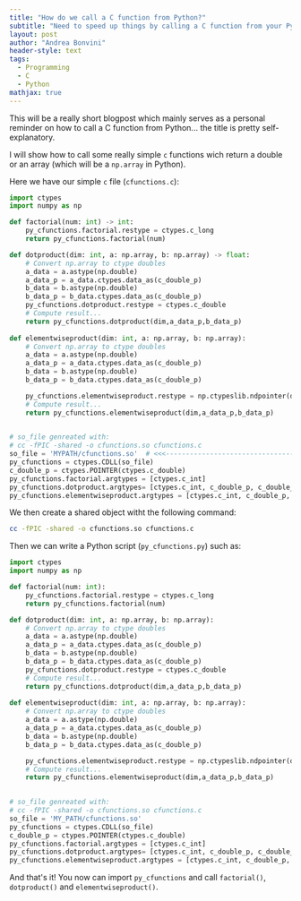 ```yaml
---
title: "How do we call a C function from Python?"
subtitle: "Need to speed up things by calling a C function from your Python script? Check this."
layout: post
author: "Andrea Bonvini"
header-style: text
tags:
  - Programming
  - C
  - Python
mathjax: true
---
```


This will be a really short blogpost which mainly serves as a personal reminder on how to call a C function from Python... the title is pretty self-explanatory.

I will show how to call some really simple `c` functions wich return a double or an array (which will be a `np.array` in Python).

Here we have our simple `c` file (`cfunctions.c`):

```python
import ctypes
import numpy as np

def factorial(num: int) -> int:
	py_cfunctions.factorial.restype = ctypes.c_long
	return py_cfunctions.factorial(num)

def dotproduct(dim: int, a: np.array, b: np.array) -> float:
	# Convert np.array to ctype doubles
	a_data = a.astype(np.double)
	a_data_p = a_data.ctypes.data_as(c_double_p)
	b_data = b.astype(np.double)
	b_data_p = b_data.ctypes.data_as(c_double_p)
	py_cfunctions.dotproduct.restype = ctypes.c_double
	# Compute result...
	return py_cfunctions.dotproduct(dim,a_data_p,b_data_p)
	
def elementwiseproduct(dim: int, a: np.array, b: np.array):
	# Convert np.array to ctype doubles
	a_data = a.astype(np.double)
	a_data_p = a_data.ctypes.data_as(c_double_p)
	b_data = b.astype(np.double)
	b_data_p = b_data.ctypes.data_as(c_double_p)

	py_cfunctions.elementwiseproduct.restype = np.ctypeslib.ndpointer(dtype=ctypes.c_double,shape=(dim,))
	# Compute result...
	return py_cfunctions.elementwiseproduct(dim,a_data_p,b_data_p)
	

# so_file genreated with:
# cc -fPIC -shared -o cfunctions.so cfunctions.c
so_file = 'MYPATH/cfunctions.so'  # <<<--------------------------------------------- CHANGE THIS LINE OBVIOUSLY!
py_cfunctions = ctypes.CDLL(so_file)
c_double_p = ctypes.POINTER(ctypes.c_double)
py_cfunctions.factorial.argtypes = [ctypes.c_int] 
py_cfunctions.dotproduct.argtypes= [ctypes.c_int, c_double_p, c_double_p]
py_cfunctions.elementwiseproduct.argtypes = [ctypes.c_int, c_double_p, c_double_p]
```

We then create a shared object witht the following command:

```bash
cc -fPIC -shared -o cfunctions.so cfunctions.c
```

Then we can write a Python script (`py_cfunctions.py`) such as:

```python
import ctypes
import numpy as np

def factorial(num: int):
	py_cfunctions.factorial.restype = ctypes.c_long
	return py_cfunctions.factorial(num)

def dotproduct(dim: int, a: np.array, b: np.array):
	# Convert np.array to ctype doubles
	a_data = a.astype(np.double)
	a_data_p = a_data.ctypes.data_as(c_double_p)
	b_data = b.astype(np.double)
	b_data_p = b_data.ctypes.data_as(c_double_p)
	py_cfunctions.dotproduct.restype = ctypes.c_double
	# Compute result...
	return py_cfunctions.dotproduct(dim,a_data_p,b_data_p)
	
def elementwiseproduct(dim: int, a: np.array, b: np.array):
	# Convert np.array to ctype doubles
	a_data = a.astype(np.double)
	a_data_p = a_data.ctypes.data_as(c_double_p)
	b_data = b.astype(np.double)
	b_data_p = b_data.ctypes.data_as(c_double_p)

	py_cfunctions.elementwiseproduct.restype = np.ctypeslib.ndpointer(dtype=ctypes.c_double,shape=(dim,))
	# Compute result...
	return py_cfunctions.elementwiseproduct(dim,a_data_p,b_data_p)
	

# so_file genreated with:
# cc -fPIC -shared -o cfunctions.so cfunctions.c
so_file = 'MY_PATH/cfunctions.so'
py_cfunctions = ctypes.CDLL(so_file)
c_double_p = ctypes.POINTER(ctypes.c_double)
py_cfunctions.factorial.argtypes = [ctypes.c_int] 
py_cfunctions.dotproduct.argtypes= [ctypes.c_int, c_double_p, c_double_p]
py_cfunctions.elementwiseproduct.argtypes = [ctypes.c_int, c_double_p, c_double_p]
```

And that's it! You now can import `py_cfunctions` and call `factorial()`, `dotproduct()` and `elementwiseproduct()`.

